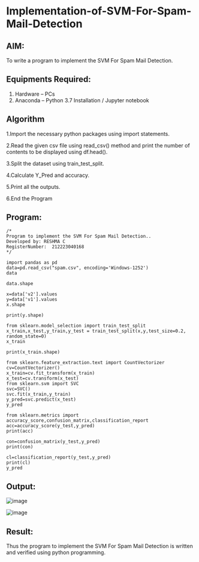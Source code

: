 # Implementation-of-SVM-For-Spam-Mail-Detection

## AIM:
To write a program to implement the SVM For Spam Mail Detection.

## Equipments Required:
1. Hardware – PCs
2. Anaconda – Python 3.7 Installation / Jupyter notebook

## Algorithm

1.Import the necessary python packages using import statements.

2.Read the given csv file using read_csv() method and print the number of contents to be displayed using df.head().

3.Split the dataset using train_test_split.

4.Calculate Y_Pred and accuracy.

5.Print all the outputs.

6.End the Program

## Program:
```
/*
Program to implement the SVM For Spam Mail Detection..
Developed by: RESHMA C
RegisterNumber:  212223040168
*/
```
```
import pandas as pd
data=pd.read_csv("spam.csv", encoding='Windows-1252')
data

data.shape

x=data['v2'].values
y=data['v1'].values
x.shape

print(y.shape)

from sklearn.model_selection import train_test_split
x_train,x_test,y_train,y_test = train_test_split(x,y,test_size=0.2, random_state=0)
x_train

print(x_train.shape)

from sklearn.feature_extraction.text import CountVectorizer
cv=CountVectorizer()
x_train=cv.fit_transform(x_train)
x_test=cv.transform(x_test)
from sklearn.svm import SVC
svc=SVC()
svc.fit(x_train,y_train)
y_pred=svc.predict(x_test)
y_pred

from sklearn.metrics import accuracy_score,confusion_matrix,classification_report
acc=accuracy_score(y_test,y_pred)
print(acc)

con=confusion_matrix(y_test,y_pred)
print(con)

cl=classification_report(y_test,y_pred)
print(cl)
y_pred
```

## Output:
![image](https://github.com/user-attachments/assets/20dedaeb-2a93-4292-88d0-6f9e137a6ac2)

![image](https://github.com/user-attachments/assets/8a49155f-996d-48d3-9ead-f13e05103b3d)

## Result:
Thus the program to implement the SVM For Spam Mail Detection is written and verified using python programming.
